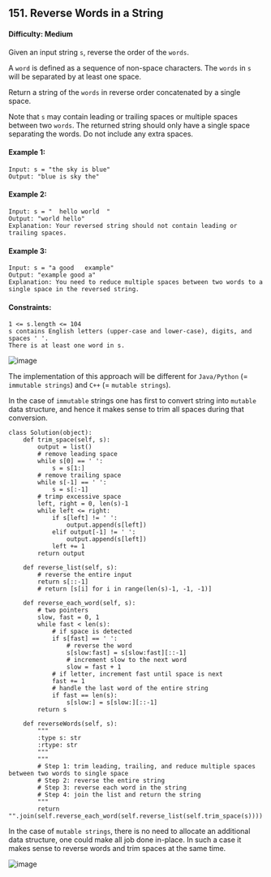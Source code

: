 ## 151. Reverse Words in a String


#### Difficulty: Medium

Given an input string ```s```, reverse the order of the ```words```.

A ```word``` is defined as a sequence of non-space characters. The ```words``` in ```s``` will be separated by at least one space.

Return a string of the ```words``` in reverse order concatenated by a single space.

Note that ```s``` may contain leading or trailing spaces or multiple spaces between two ```words```. The returned string should only have a single space separating the words. Do not include any extra spaces.

#### Example 1:
```
Input: s = "the sky is blue"
Output: "blue is sky the"
```

#### Example 2:
```
Input: s = "  hello world  "
Output: "world hello"
Explanation: Your reversed string should not contain leading or trailing spaces.
```

#### Example 3:
```
Input: s = "a good   example"
Output: "example good a"
Explanation: You need to reduce multiple spaces between two words to a single space in the reversed string.
```

#### Constraints:
```
1 <= s.length <= 104
s contains English letters (upper-case and lower-case), digits, and spaces ' '.
There is at least one word in s.
```

![image](https://leetcode.com/problems/reverse-words-in-a-string/Figures/151/reverse_whole2.png)

The implementation of this approach will be different for ```Java/Python``` (= ```immutable strings```) and ```C++``` (= ```mutable strings```).

In the case of ```immutable``` strings one has first to convert string into ```mutable``` data structure, and hence it makes sense to trim all spaces during that conversion.

```{Python}
class Solution(object):
    def trim_space(self, s):
        output = list()
        # remove leading space
        while s[0] == ' ':
            s = s[1:]
        # remove trailing space
        while s[-1] == ' ':
            s = s[:-1]
        # trimp excessive space
        left, right = 0, len(s)-1        
        while left <= right:
            if s[left] != ' ':
                output.append(s[left])
            elif output[-1] != ' ':
                output.append(s[left])
            left += 1
        return output
                
    def reverse_list(self, s):
        # reverse the entire input
        return s[::-1]
        # return [s[i] for i in range(len(s)-1, -1, -1)]
        
    def reverse_each_word(self, s):
        # two pointers
        slow, fast = 0, 1
        while fast < len(s):
            # if space is detected
            if s[fast] == ' ':
                # reverse the word
                s[slow:fast] = s[slow:fast][::-1]
                # increment slow to the next word
                slow = fast + 1
            # if letter, increment fast until space is next
            fast += 1
            # handle the last word of the entire string
            if fast == len(s):
                s[slow:] = s[slow:][::-1]
        return s
        
    def reverseWords(self, s):
        """
        :type s: str
        :rtype: str
        """
        """
        # Step 1: trim leading, trailing, and reduce multiple spaces between two words to single space
        # Step 2: reverse the entire string
        # Step 3: reverse each word in the string
        # Step 4: join the list and return the string
        """
        return "".join(self.reverse_each_word(self.reverse_list(self.trim_space(s))))
```

In the case of ```mutable strings```, there is no need to allocate an additional data structure, one could make all job done in-place. In such a case it makes sense to reverse words and trim spaces at the same time.

![image](https://leetcode.com/problems/reverse-words-in-a-string/Figures/151/mutable2.png)
